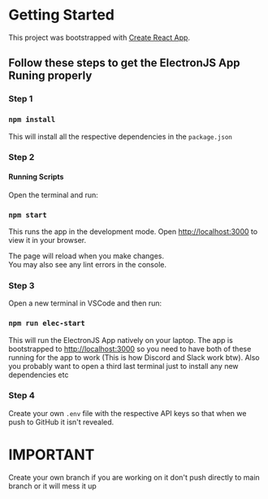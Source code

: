 # Getting Started

This project was bootstrapped with [Create React App](https://github.com/facebook/create-react-app).

## Follow these steps to get the ElectronJS App Runing properly

### Step 1

### `npm install` 

This will install all the respective dependencies in the `package.json`


### Step 2

#### Running Scripts

Open the terminal and run: 

### `npm start`

This runs the app in the development mode.
Open [http://localhost:3000](http://localhost:3000) to view it in your browser.

The page will reload when you make changes.\
You may also see any lint errors in the console.

### Step 3

Open a new terminal in VSCode and then run:
### `npm run elec-start`

This will run the ElectronJS App natively on your laptop. The app is bootstrapped to [http://localhost:3000](http://localhost:3000) so you need to have both of these running for the app to work (This is how Discord and Slack work btw). Also you probably want to open a third last terminal just to install any new dependencies etc

### Step 4

Create your own `.env` file with the respective API keys so that when we push to GitHub it isn't revealed. 

# IMPORTANT

Create your own branch if you are working on it don't push directly to main branch or it will mess it up


